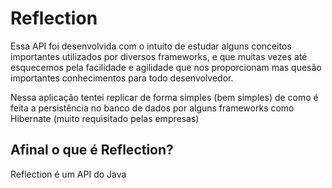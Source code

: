 # Reflection

Essa API foi desenvolvida com o intuito de estudar alguns conceitos importantes utilizados por diversos frameworks, e que muitas vezes até esquecemos pela facilidade e agilidade que nos proporcionam mas quesão importantes conhecimentos para todo desenvolvedor.

Nessa aplicação tentei replicar de forma simples (bem simples) de como é feita a persistência no banco de dados por alguns frameworks como Hibernate (muito requisitado pelas empresas)

## Afinal o que é Reflection?

Reflection é um API do Java

